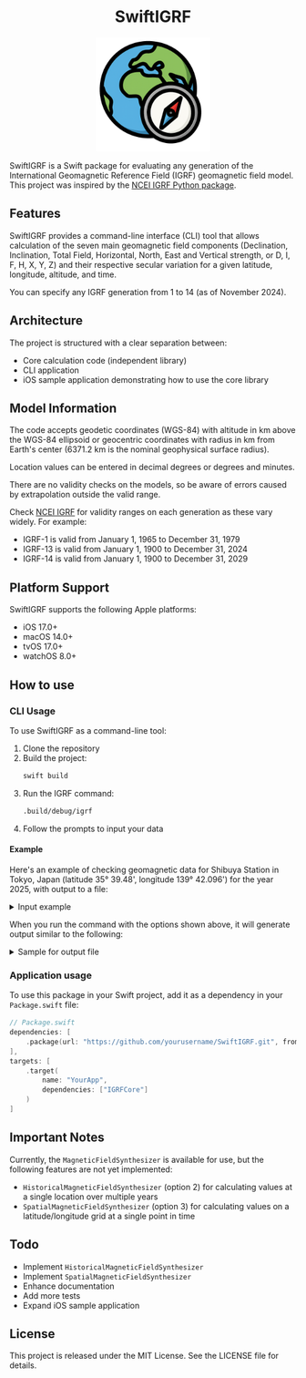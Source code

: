 <h1 align="center">SwiftIGRF</h1>
<p align="center">
    <img width="200" alt="IGRF icon" src="https://raw.githubusercontent.com/SatoTakeshiX/SwiftIGRF/main/Icon/IGRF_icon.png">
</p>

SwiftIGRF is a Swift package for evaluating any generation of the International Geomagnetic Reference Field (IGRF) geomagnetic field model. This project was inspired by the [NCEI IGRF Python package](https://www.ncei.noaa.gov/products/international-geomagnetic-reference-field).

## Features

SwiftIGRF provides a command-line interface (CLI) tool that allows calculation of the seven main geomagnetic field components (Declination, Inclination, Total Field, Horizontal, North, East and Vertical strength, or D, I, F, H, X, Y, Z) and their respective secular variation for a given latitude, longitude, altitude, and time.

You can specify any IGRF generation from 1 to 14 (as of November 2024).

## Architecture

The project is structured with a clear separation between:
- Core calculation code (independent library)
- CLI application
- iOS sample application demonstrating how to use the core library

## Model Information

The code accepts geodetic coordinates (WGS-84) with altitude in km above the WGS-84 ellipsoid or geocentric coordinates with radius in km from Earth's center (6371.2 km is the nominal geophysical surface radius).

Location values can be entered in decimal degrees or degrees and minutes.

There are no validity checks on the models, so be aware of errors caused by extrapolation outside the valid range.

Check [NCEI IGRF](https://www.ncei.noaa.gov/products/international-geomagnetic-reference-field) for validity ranges on each generation as these vary widely. For example:
- IGRF-1 is valid from January 1, 1965 to December 31, 1979
- IGRF-13 is valid from January 1, 1900 to December 31, 2024
- IGRF-14 is valid from January 1, 1900 to December 31, 2029

## Platform Support

SwiftIGRF supports the following Apple platforms:

- iOS 17.0+
- macOS 14.0+
- tvOS 17.0+
- watchOS 8.0+


## How to use

### CLI Usage

To use SwiftIGRF as a command-line tool:

1. Clone the repository
2. Build the project:
   ```bash
   swift build
   ```
3. Run the IGRF command:
   ```bash
   .build/debug/igrf
   ```
4. Follow the prompts to input your data

#### Example

Here's an example of checking geomagnetic data for Shibuya Station in Tokyo, Japan (latitude 35° 39.48', longitude 139° 42.096') for the year 2025, with output to a file:


<details>
<summary>Input example</summary>

```bash
******************************************************
*              IGRF SYNTHESIS PROGRAM                *
*                                                    *
* A program for the computation of geomagnetic       *
* field elements from the International Geomagnetic  *
* Reference Field (14th generation) as revised in    *
* December 2024 by the IAGA Working Group V-MOD.     *
*                                                    *
* It is valid for dates from 1900.0 to 2030.0;       *
* values up to 2035.0 will be computed with          *
* reduced accuracy. Values for dates before 1945.0   *
* and after 2020.0 are non-definitive, otherwise     *
* the values are definitive.                         *
*                                                    *
*                                                    *
*            (on behalf of) IAGA Working Group V-MOD *
******************************************************
 
Enter number of require IGRF generation (1 to 14)
or press "Return" for IGRF-14
Enter generation number: 
14
Loading IGRF coefficient file: /Users/satoutakeshi/local_product/Personal-Factory/flying-star-fengshui/SwiftIGRF/SHC_files/IGRF14.SHC
Successfully loaded IGRF-14 coefficients
Enter name of output file
or press 'Return' for output to screen
Enter filename: output.txt
output.txt
Choose an option:
1 - values at one location and date
2 - values at yearly intervals at one location
3 - values on a latitude/longitude grid at one date
->1
Enter format of latitudes and longitudes:
1 - in degrees & minutes
2 - in decimal degrees
->1
Enter value for coordinate system:
1 - geodetic (shape of Earth using the WGS-84 ellipsoid)
2 - geocentric (shape of Earth is approximated by a sphere)
->1
Enter latitude & longitude in degrees & minutes
(if either latitude or longitude is between -1
and 0 degrees, enter the minutes as negative).
Enter integers for degrees, floats for the minutes if needed
->35 39.48 139 42.096
Enter altitude in km:
->0
Enter decimal date in years 1900-2030:
->2025

Written to file: output.txt
```
</details>




When you run the command with the options shown above, it will generate output similar to the following:

<details>
<summary>Sample for output file</summary>

```txt
Geomagnetic field values at: 35.6580° / 139.7016°, at altitude 0.0 for 2025.0 using IGRF-14
Declination (D):  -7.855°
Inclination (I):  49.485°
Horizontal intensity (H):  30411.0 nT
Total intensity (F)     :  46811.4 nT
North component (X)     :  30125.7 nT
East component (Y)      :  -4156.1 nT
Vertical component (Z)  :  35587.6 nT
Declination SV (D):  -2.40 arcmin/yr
Inclination SV (I):  1.26 arcmin/yr
Horizontal SV (H):  6.4 nT/yr
Total SV (F)     :  29.9 nT/yr
North SV (X)     :  3.4 nT/yr
East SV (Y)      :  -21.9 nT/yr
Vertical SV (Z)  :  33.9 nT/yr
```
</details>




### Application usage 

To use this package in your Swift project, add it as a dependency in your `Package.swift` file:

```swift
// Package.swift
dependencies: [
    .package(url: "https://github.com/yourusername/SwiftIGRF.git", from: "0.0.2")
],
targets: [
    .target(
        name: "YourApp",
        dependencies: ["IGRFCore"]
    )
]
```



## Important Notes

Currently, the `MagneticFieldSynthesizer` is available for use, but the following features are not yet implemented:
- `HistoricalMagneticFieldSynthesizer` (option 2) for calculating values at a single location over multiple years
- `SpatialMagneticFieldSynthesizer` (option 3) for calculating values on a latitude/longitude grid at a single point in time

## Todo
- Implement `HistoricalMagneticFieldSynthesizer`
- Implement `SpatialMagneticFieldSynthesizer`
- Enhance documentation
- Add more tests
- Expand iOS sample application


## License

This project is released under the MIT License. See the LICENSE file for details.



